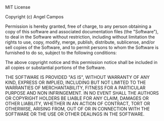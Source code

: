 MIT License

Copyright (c) Angel Campos

Permission is hereby granted, free of charge, to any person obtaining a copy of this software and 
associated documentation files (the "Software"), to deal in the Software without restriction, 
including without limitation the rights to use, copy, modify, merge, publish, distribute, 
sublicense, and/or sell copies of the Software, and to permit persons to whom the Software is 
furnished to do so, subject to the following conditions:

The above copyright notice and this permission notice shall be included in all copies or 
substantial portions of the Software.

THE SOFTWARE IS PROVIDED "AS IS", WITHOUT WARRANTY OF ANY KIND, EXPRESS OR IMPLIED, INCLUDING 
BUT NOT LIMITED TO THE WARRANTIES OF MERCHANTABILITY, FITNESS FOR A PARTICULAR PURPOSE AND NON 
INFRINGEMENT. IN NO EVENT SHALL THE AUTHORS OR COPYRIGHT HOLDERS BE LIABLE FOR ANY CLAIM, DAMAGES 
OR OTHER LIABILITY, WHETHER IN AN ACTION OF CONTRACT, TORT OR OTHERWISE, ARISING FROM, OUT OF OR 
IN CONNECTION WITH THE SOFTWARE OR THE USE OR OTHER DEALINGS IN THE SOFTWARE.